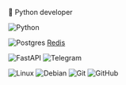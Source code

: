 🐍 Python developer

![Python](https://img.shields.io/badge/python-3670A0?style=for-the-badge&logo=python&logoColor=ffdd54) 

![Postgres](https://img.shields.io/badge/postgres-%23316192.svg?style=for-the-badge&logo=postgresql&logoColor=white) [Redis](https://img.shields.io/badge/redis-%23DD0031.svg?style=for-the-badge&logo=redis&logoColor=white) 

![FastAPI](https://img.shields.io/badge/FastAPI-005571?style=for-the-badge&logo=fastapi) ![Telegram](https://img.shields.io/badge/Telegram-2CA5E0?style=for-the-badge&logo=telegram&logoColor=white) 

![Linux](https://img.shields.io/badge/Linux-FCC624?style=for-the-badge&logo=linux&logoColor=black) ![Debian](https://img.shields.io/badge/Debian-D70A53?style=for-the-badge&logo=debian&logoColor=white) ![Git](https://img.shields.io/badge/git-%23F05033.svg?style=for-the-badge&logo=git&logoColor=white) ![GitHub](https://img.shields.io/badge/github-%23121011.svg?style=for-the-badge&logo=github&logoColor=white)

